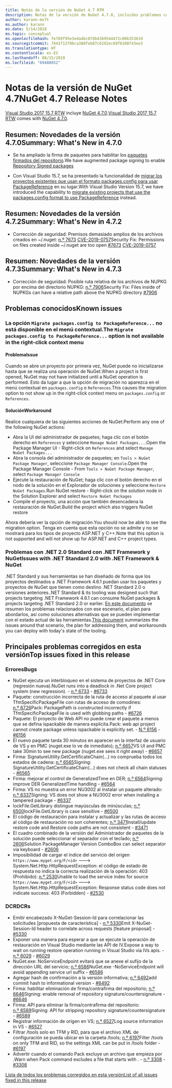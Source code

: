 ```yaml
---
title: Notas de la versión de NuGet 4.7 RTM
description: Notas de la versión de NuGet 4.7.0, incluidos problemas conocidos, correcciones de errores, características agregadas y DCR.
author: karann-msft
ms.author: karann
ms.date: 5/14/2018
ms.topic: conceptual
ms.openlocfilehash: fe769f95e3eda4bc07db4369544472c00b35363d
ms.sourcegitcommit: 7441f12f06ca380feb87c6192ec69f6108f43ee3
ms.translationtype: HT
ms.contentlocale: es-ES
ms.lasthandoff: 08/15/2019
ms.locfileid: "69488652"
---
```

# <a name="nuget-47-release-notes"></a><span data-ttu-id="93116-103">Notas de la versión de NuGet 4.7</span><span class="sxs-lookup"><span data-stu-id="93116-103">NuGet 4.7 Release Notes</span></span>

<span data-ttu-id="93116-104">[Visual Studio 2017 15.7 RTW](https://www.visualstudio.com/news/releasenotes/vs2017-relnotes) incluye [NuGet 4.7.0](https://dist.nuget.org/win-x86-commandline/v4.7.0/nuget.exe).</span><span class="sxs-lookup"><span data-stu-id="93116-104">[Visual Studio 2017 15.7 RTW](https://www.visualstudio.com/news/releasenotes/vs2017-relnotes) comes with [NuGet 4.7.0](https://dist.nuget.org/win-x86-commandline/v4.7.0/nuget.exe).</span></span>

## <a name="summary-whats-new-in-470"></a><span data-ttu-id="93116-105">Resumen: Novedades de la versión 4.7.0</span><span class="sxs-lookup"><span data-stu-id="93116-105">Summary: What's New in 4.7.0</span></span>

* <span data-ttu-id="93116-106">Se ha ampliado la firma de paquetes para habilitar los [paquetes firmados del repositorio](https://github.com/NuGet/Home/wiki/Repository-Signatures).</span><span class="sxs-lookup"><span data-stu-id="93116-106">We have augmented package signing to enable [Repository Signed packages](https://github.com/NuGet/Home/wiki/Repository-Signatures)</span></span>

* <span data-ttu-id="93116-107">Con Visual Studio 15.7, se ha presentado la funcionalidad de [migrar los proyectos existentes que usan el formato packages.config para usar PackageReference](https://docs.microsoft.com/en-us/nuget/consume-packages/migrate-packages-config-to-package-reference) en su lugar.</span><span class="sxs-lookup"><span data-stu-id="93116-107">With Visual Studio Version 15.7, we have introduced the capability to [migrate existing projects that use the packages.config format to use PackageReference](https://docs.microsoft.com/en-us/nuget/consume-packages/migrate-packages-config-to-package-reference) instead.</span></span>

## <a name="summary-whats-new-in-472"></a><span data-ttu-id="93116-108">Resumen: Novedades de la versión 4.7.2</span><span class="sxs-lookup"><span data-stu-id="93116-108">Summary: What's New in 4.7.2</span></span>

* <span data-ttu-id="93116-109">Corrección de seguridad: Premisos demasiado amplios de los archivos creados en ~/.nuget: [n.º 7673](https://github.com/NuGet/Home/issues/7673) [CVE-2019-0757](https://portal.msrc.microsoft.com/en-us/security-guidance/advisory/CVE-2019-0757)</span><span class="sxs-lookup"><span data-stu-id="93116-109">Security Fix: Permissions on files created inside ~/.nuget are too open [#7673](https://github.com/NuGet/Home/issues/7673) [CVE-2019-0757](https://portal.msrc.microsoft.com/en-us/security-guidance/advisory/CVE-2019-0757)</span></span>

## <a name="summary-whats-new-in-473"></a><span data-ttu-id="93116-110">Resumen: Novedades de la versión 4.7.3</span><span class="sxs-lookup"><span data-stu-id="93116-110">Summary: What's New in 4.7.3</span></span>

* <span data-ttu-id="93116-111">Corrección de seguridad: Posible ruta relativa de los archivos de NUPKG por encima del directorio NUPKG: [n.º 7906](https://github.com/NuGet/Home/issues/7906)</span><span class="sxs-lookup"><span data-stu-id="93116-111">Security Fix: Files inside of NUPKGs can have a relative path above the NUPKG directory [#7906](https://github.com/NuGet/Home/issues/7906)</span></span>

## <a name="known-issues"></a><span data-ttu-id="93116-112">Problemas conocidos</span><span class="sxs-lookup"><span data-stu-id="93116-112">Known issues</span></span>

### <a name="the-migrate-packagesconfig-to-packagereference-option-is-not-available-in-the-right-click-context-menu"></a><span data-ttu-id="93116-113">La opción `Migrate packages.config to PackageReference...` no está disponible en el menú contextual.</span><span class="sxs-lookup"><span data-stu-id="93116-113">The `Migrate packages.config to PackageReference...` option is not available in the right-click context menu</span></span>

#### <a name="issue"></a><span data-ttu-id="93116-114">Problema</span><span class="sxs-lookup"><span data-stu-id="93116-114">Issue</span></span>

<span data-ttu-id="93116-115">Cuando se abre un proyecto por primera vez, NuGet puede no inicializarse hasta que se realiza una operación de NuGet.</span><span class="sxs-lookup"><span data-stu-id="93116-115">When a project is first opened, NuGet may not have initialized until a NuGet operation is performed.</span></span> <span data-ttu-id="93116-116">Esto da lugar a que la opción de migración no aparezca en el menú contextual en `packages.config` o `References`.</span><span class="sxs-lookup"><span data-stu-id="93116-116">This causes the migration option to not show up in the right-click context menu on `packages.config` or `References`.</span></span>

#### <a name="workaround"></a><span data-ttu-id="93116-117">Solución</span><span class="sxs-lookup"><span data-stu-id="93116-117">Workaround</span></span>

<span data-ttu-id="93116-118">Realice cualquiera de las siguientes acciones de NuGet:</span><span class="sxs-lookup"><span data-stu-id="93116-118">Perform any one of the following NuGet actions:</span></span>
* <span data-ttu-id="93116-119">Abra la UI del administrador de paquetes; haga clic con el botón derecho en `References` y seleccione `Manage NuGet Packages...`.</span><span class="sxs-lookup"><span data-stu-id="93116-119">Open the Package Manager UI - Right-click on `References` and select `Manage NuGet Packages...`</span></span>
* <span data-ttu-id="93116-120">Abra la consola del administrador de paquetes; en `Tools > NuGet Package Manager`, seleccione `Package Manager Console`.</span><span class="sxs-lookup"><span data-stu-id="93116-120">Open the Package Manager Console - From `Tools > NuGet Package Manager`, select `Package Manager Console`</span></span>
* <span data-ttu-id="93116-121">Ejecute la restauración de NuGet; haga clic con el botón derecho en el nodo de la solución en el Explorador de soluciones y seleccione `Restore NuGet Packages`.</span><span class="sxs-lookup"><span data-stu-id="93116-121">Run NuGet restore - Right-click on the solution node in the Solution Explorer and select `Restore NuGet Packages`</span></span>
* <span data-ttu-id="93116-122">Compile el proyecto, una acción que también desencadena la restauración de NuGet.</span><span class="sxs-lookup"><span data-stu-id="93116-122">Build the project which also triggers NuGet restore</span></span>

<span data-ttu-id="93116-123">Ahora debería ver la opción de migración.</span><span class="sxs-lookup"><span data-stu-id="93116-123">You should now be able to see the migration option.</span></span> <span data-ttu-id="93116-124">Tenga en cuenta que esta opción no se admite y no se mostrará para los tipos de proyecto ASP.NET y C++.</span><span class="sxs-lookup"><span data-stu-id="93116-124">Note that this option is not supported and will not show up for ASP.NET and C++ project types.</span></span>

### <a name="issues-with-net-standard-20-with-net-framework--nuget"></a><span data-ttu-id="93116-125">Problemas con .NET 2.0 Standard con .NET Framework y NuGet</span><span class="sxs-lookup"><span data-stu-id="93116-125">Issues with .NET Standard 2.0 with .NET Framework & NuGet</span></span>

<span data-ttu-id="93116-126">.NET Standard y sus herramientas se han diseñado de forma que los proyectos destinados a .NET Framework 4.6.1 puedan usar los paquetes y proyectos de NuGet que tienen como destino .NET Standard 2.0 o versiones anteriores.</span><span class="sxs-lookup"><span data-stu-id="93116-126">.NET Standard & its tooling was designed such that projects targeting .NET Framework 4.6.1 can consume NuGet packages & projects targeting .NET Standard 2.0 or earlier.</span></span> <span data-ttu-id="93116-127">[En este documento](https://github.com/dotnet/standard/issues/481) se resumen los problemas relacionados con ese escenario, el plan para abordarlos, así como soluciones alternativas que se pueden implementar con el estado actual de las herramientas.</span><span class="sxs-lookup"><span data-stu-id="93116-127">[This document](https://github.com/dotnet/standard/issues/481) summarizes the issues around that scenario, the plan for addressing them, and workarounds you can deploy with today's state of the tooling.</span></span>

## <a name="top-issues-fixed-in-this-release"></a><span data-ttu-id="93116-128">Principales problemas corregidos en esta versión</span><span class="sxs-lookup"><span data-stu-id="93116-128">Top issues fixed in this release</span></span>

### <a name="bugs"></a><span data-ttu-id="93116-129">Errores</span><span class="sxs-lookup"><span data-stu-id="93116-129">Bugs</span></span>

* <span data-ttu-id="93116-130">NuGet ejecuta un interbloqueo en el sistema de proyectos de .NET Core (regresión nueva).</span><span class="sxs-lookup"><span data-stu-id="93116-130">NuGet runs into a deadlock in .Net Core project system (new regression).</span></span><span data-ttu-id="93116-131"> - [n.º 6733](https://github.com/NuGet/Home/issues/6733)</span><span class="sxs-lookup"><span data-stu-id="93116-131"> - [#6733](https://github.com/NuGet/Home/issues/6733)</span></span>
* <span data-ttu-id="93116-132">Paquete: construcción incorrecta de la ruta de acceso al paquete al usar TfmSpecificPackageFile con rutas de acceso de comodines: [n.º 6726](https://github.com/NuGet/Home/issues/6726)</span><span class="sxs-lookup"><span data-stu-id="93116-132">Pack: PackagePath is constructed incorrectly if TfmSpecificPackageFile is used with globbing paths - [#6726](https://github.com/NuGet/Home/issues/6726)</span></span>
* <span data-ttu-id="93116-133">Paquete: El proyecto de Web API no puede crear el paquete a menos que se defina ispackable de manera explícita.</span><span class="sxs-lookup"><span data-stu-id="93116-133">Pack: web api project cannot create package unless ispackable is explicitly set.</span></span><span data-ttu-id="93116-134"> - [N.º 6156](https://github.com/NuGet/Home/issues/6156)</span><span class="sxs-lookup"><span data-stu-id="93116-134"> - [#6156](https://github.com/NuGet/Home/issues/6156)</span></span>
* <span data-ttu-id="93116-135">El nuevo paquete tarda 30 minutos en aparecer en la interfaz de usuario de VS y en PMC (nuget.exe lo ve de inmediato); [n.º 6657](https://github.com/NuGet/Home/issues/6657)</span><span class="sxs-lookup"><span data-stu-id="93116-135">VS UI and PMC take 30min to see new package (nuget.exe sees it right away) - [#6657](https://github.com/NuGet/Home/issues/6657)</span></span>
* <span data-ttu-id="93116-136">Firma:  SignatureUtility.GetCertificateChain(...) no comprueba todos los estados de cadena: [n.º 6565](https://github.com/NuGet/Home/issues/6565)</span><span class="sxs-lookup"><span data-stu-id="93116-136">Signing:  SignatureUtility.GetCertificateChain(...) does not check all chain statuses - [#6565](https://github.com/NuGet/Home/issues/6565)</span></span>
* <span data-ttu-id="93116-137">Firma: mejorar el control de GeneralizedTime en DER; [n.º 6564](https://github.com/NuGet/Home/issues/6564)</span><span class="sxs-lookup"><span data-stu-id="93116-137">Signing:  improve DER GeneralizedTime handling - [#6564](https://github.com/NuGet/Home/issues/6564)</span></span>
* <span data-ttu-id="93116-138">Firma: VS no muestra un error NU3002 al instalar un paquete alterado: [n.º 6337](https://github.com/NuGet/Home/issues/6337)</span><span class="sxs-lookup"><span data-stu-id="93116-138">Signing: VS does not show a NU3002 error when installing a tampered package - [#6337](https://github.com/NuGet/Home/issues/6337)</span></span>
* <span data-ttu-id="93116-139">lockFile.GetLibrary distingue mayúsculas de minúsculas; [n.º 6500](https://github.com/NuGet/Home/issues/6500)</span><span class="sxs-lookup"><span data-stu-id="93116-139">lockFile.GetLibrary is case sensitive - [#6500](https://github.com/NuGet/Home/issues/6500)</span></span>
* <span data-ttu-id="93116-140">El código de restauración para instalar y actualizar y las rutas de acceso al código de restauración no son coherentes; [n.º 3471](https://github.com/NuGet/Home/issues/3471)</span><span class="sxs-lookup"><span data-stu-id="93116-140">Install/update restore code and Restore code paths are not consistent - [#3471](https://github.com/NuGet/Home/issues/3471)</span></span>
* <span data-ttu-id="93116-141">El cuadro combinado de la versión del Administrador de paquetes de la solución puede seleccionar el separador con el teclado; [n.º 2606](https://github.com/NuGet/Home/issues/2606)</span><span class="sxs-lookup"><span data-stu-id="93116-141">Solution PackageManager Version ComboBox can select separator via keyboard - [#2606](https://github.com/NuGet/Home/issues/2606)</span></span>
* <span data-ttu-id="93116-142">Imposibilidad de cargar el índice del servicio del origen `https://www.myget.org/F/<id>` ---> System.Net.Http.HttpRequestException: el código de estado de respuesta no indica la correcta realización de la operación: 403 (Prohibido): [n.º 2530](https://github.com/NuGet/Home/issues/2530)</span><span class="sxs-lookup"><span data-stu-id="93116-142">Unable to load the service index for source `https://www.myget.org/F/<id>` ---> System.Net.Http.HttpRequestException: Response status code does not indicate success: 403 (Forbidden) - [#2530](https://github.com/NuGet/Home/issues/2530)</span></span>

### <a name="dcrs"></a><span data-ttu-id="93116-143">DCR</span><span class="sxs-lookup"><span data-stu-id="93116-143">DCRs</span></span>

* <span data-ttu-id="93116-144">Emitir encabezado X-NuGet-Session-Id para correlacionar las solicitudes [propuesta de característica] - [n.º 5330](https://github.com/NuGet/Home/issues/5330)</span><span class="sxs-lookup"><span data-stu-id="93116-144">Emit X-NuGet-Session-Id header to correlate across requests [feature proposal] - [#5330](https://github.com/NuGet/Home/issues/5330)</span></span>
* <span data-ttu-id="93116-145">Exponer una manera para esperar a que se ejecute la operación de restauración en Visual Studio mediante las API de IV.</span><span class="sxs-lookup"><span data-stu-id="93116-145">Expose a way to wait on running restore operation running in Visual Studio via IVs apis.</span></span><span data-ttu-id="93116-146"> - [n.º 6029](https://github.com/NuGet/Home/issues/6029)</span><span class="sxs-lookup"><span data-stu-id="93116-146"> - [#6029](https://github.com/NuGet/Home/issues/6029)</span></span>
* <span data-ttu-id="93116-147">NuGet.exe: NoServiceEndpoint evitará que se anexe el sufijo de la dirección URL del servicio; [n.º 6586](https://github.com/NuGet/Home/issues/6586)</span><span class="sxs-lookup"><span data-stu-id="93116-147">NuGet.exe -NoServiceEndpoint will avoid appending service url suffix - [#6586](https://github.com/NuGet/Home/issues/6586)</span></span>
* <span data-ttu-id="93116-148">Agregar hash de confirmación a la versión informativa; [n.º 6492](https://github.com/NuGet/Home/issues/6492)</span><span class="sxs-lookup"><span data-stu-id="93116-148">add commit hash to informational version - [#6492](https://github.com/NuGet/Home/issues/6492)</span></span>
* <span data-ttu-id="93116-149">Firma: habilitar eliminación de firma/contrafirma del repositorio; [n.º 6646](https://github.com/NuGet/Home/issues/6646)</span><span class="sxs-lookup"><span data-stu-id="93116-149">Signing:  enable removal of repository signature/countersignature - [#6646](https://github.com/NuGet/Home/issues/6646)</span></span>
* <span data-ttu-id="93116-150">Firma:  API para eliminar la firma/contrafirma del repositorio: [n.º 6589](https://github.com/NuGet/Home/issues/6589)</span><span class="sxs-lookup"><span data-stu-id="93116-150">Signing:  API for stripping repository signature/countersignature - [#6589](https://github.com/NuGet/Home/issues/6589)</span></span>
* <span data-ttu-id="93116-151">Registrar información de origen en VS; [n.º 6527](https://github.com/NuGet/Home/issues/6527)</span><span class="sxs-lookup"><span data-stu-id="93116-151">Log source information in VS - [#6527](https://github.com/NuGet/Home/issues/6527)</span></span>
* <span data-ttu-id="93116-152">Filtrar /tools solo en TFM y RID, para que el archivo XML de configuración se pueda ubicar en la carpeta /tools; [n.º 6197](https://github.com/NuGet/Home/issues/6197)</span><span class="sxs-lookup"><span data-stu-id="93116-152">Filter /tools on only TFM and RID, so the settings XML can be put in /tools folder - [#6197](https://github.com/NuGet/Home/issues/6197)</span></span>
* <span data-ttu-id="93116-153">Advertir cuando el comando Pack excluye un archivo que empieza por .</span><span class="sxs-lookup"><span data-stu-id="93116-153">Warn when Pack command excludes a file that starts with .</span></span><span data-ttu-id="93116-154">  - [n.º 3308](https://github.com/NuGet/Home/issues/3308)</span><span class="sxs-lookup"><span data-stu-id="93116-154">  - [#3308](https://github.com/NuGet/Home/issues/3308)</span></span>

[<span data-ttu-id="93116-155">Lista de todos los problemas corregidos en esta versión</span><span class="sxs-lookup"><span data-stu-id="93116-155">List of all issues fixed in this release</span></span>](https://github.com/NuGet/Home/issues?q=is%3Aissue+is%3Aclosed+milestone%3A%224.7")
